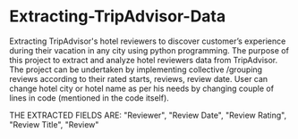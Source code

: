 # Extracting-TripAdvisor-Data
Extracting TripAdvisor's hotel reviewers to discover customer’s experience during their vacation in any city using python programming.
The purpose of this project to extract and analyze hotel reviewers data from TripAdvisor. The project can be undertaken by implementing collective /grouping reviews according to their rated starts, reviews, review date. 
User can change hotel city or hotel name as per his needs by changing couple of lines in code (mentioned in the code itself).

THE EXTRACTED FIELDS ARE:
"Reviewer", "Review Date", "Review Rating", "Review Title", "Review"
